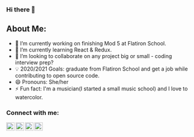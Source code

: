 ### Hi there 👋


## About Me:

- 🔭 I’m currently working on finishing Mod 5 at Flatiron School.
- 🌱 I’m currently learning React & Redux.
- 👯 I’m looking to collaborate on any project big or small - coding interview prep?
- 💡 2020/2021 Goals: graduate from Flatiron School and get a job while contributing to open source code.
- 😄 Pronouns: She/her
- ⚡ Fun fact: I'm a musician(I started a small music school) and I love to watercolor.

### Connect with me:

[<img align="left" alt="rachel-padworski | YouTube" width="22px" src="https://simpleicons.org/icons/youtube.svg" />][youtube]

[<img align="left" alt="rachel-padworski | Medium" width="22px" src="https://simpleicons.org/icons/medium.svg" />][medium]

[<img align="left" alt="rachel-padworski | Instagram" width="22px" src="https://simpleicons.org/icons/instagram.svg" />][instagram]

[<img align="left" alt="rachel-padworski | Twitter" width="22px" src="https://simpleicons.org/icons/twitter.svg" />][twitter]

[youtube]: https://www.youtube.com/channel/UCN2z67Lrmr1bA7ixdHYt9Kg?view_as=subscriber
[medium]: https://rachelpadworski.medium.com/
[instagram]: https://www.instagram.com/rachel_padworski/
[twitter]: https://twitter.com/RPadworski
